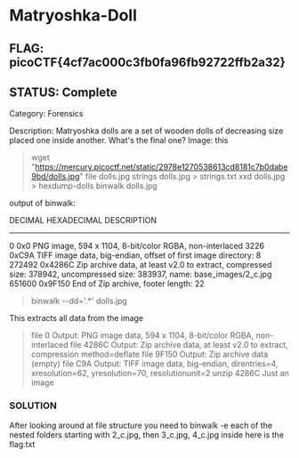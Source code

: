 # Matryoshka-Doll

## FLAG: picoCTF{4cf7ac000c3fb0fa96fb92722ffb2a32}

## STATUS: Complete

Category: Forensics

Description: Matryoshka dolls are a set of wooden dolls of decreasing size placed one inside another. What's the final one? Image: this

> wget "https://mercury.picoctf.net/static/2978e1270538613cd8181c7b0dabe9bd/dolls.jpg"
> file dolls.jpg
> strings dolls.jpg > strings.txt
> xxd dolls.jpg > hexdump-dolls
> binwalk dolls.jpg

output of binwalk:

DECIMAL       HEXADECIMAL     DESCRIPTION

--------------------------------------------------------------------------------

0             0x0             PNG image, 594 x 1104, 8-bit/color RGBA, non-interlaced
3226          0xC9A           TIFF image data, big-endian, offset of first image directory: 8
272492        0x4286C         Zip archive data, at least v2.0 to extract, compressed size: 378942, uncompressed size: 383937, name: base_images/2_c.jpg
651600        0x9F150         End of Zip archive, footer length: 22

> binwalk --dd='.*' dolls.jpg

This extracts all data from the image

> file 0
Output: PNG image data, 594 x 1104, 8-bit/color RGBA, non-interlaced
> file 4286C
Output: Zip archive data, at least v2.0 to extract, compression method=deflate
> file 9F150
Output: Zip archive data (empty)
> file C9A
Output: TIFF image data, big-endian, direntries=4, xresolution=62, yresolution=70, resolutionunit=2
> unzip 4286C
Just an image

### SOLUTION

After looking around at file structure you need to binwalk -e each of the nested folders starting with 2_c.jpg, then 3_c.jpg, 4_c.jpg inside here is the flag.txt
